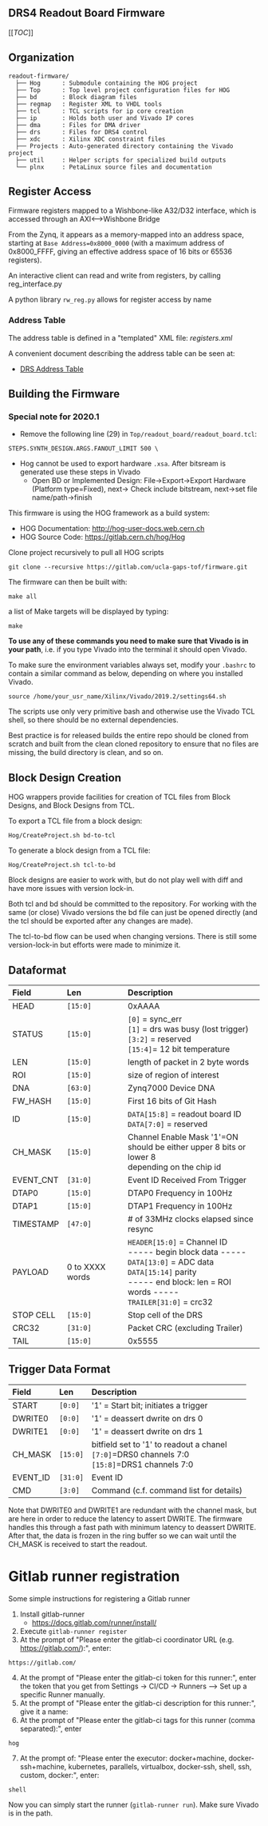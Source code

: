 DRS4 Readout Board Firmware
------------

[[_TOC_]]

Organization
------------

``` {.example}
readout-firmware/
  ├── Hog      : Submodule containing the HOG project
  ├── Top      : Top level project configuration files for HOG
  ├── bd       : Block diagram files
  ├── regmap   : Register XML to VHDL tools
  ├── tcl      : TCL scripts for ip core creation
  ├── ip       : Holds both user and Vivado IP cores
  ├── dma      : Files for DMA driver
  ├── drs      : Files for DRS4 control
  ├── xdc      : Xilinx XDC constraint files
  ├── Projects : Auto-generated directory containing the Vivado project
  ├── util     : Helper scripts for specialized build outputs
  └── plnx     : PetaLinux source files and documentation

```

Register Access
---------------

Firmware registers mapped to a Wishbone-like A32/D32 interface, which is
accessed through an AXI⟷Wishbone Bridge

From the Zynq, it appears as a memory-mapped into an address space,
starting at `Base Address=0x8000_0000` (with a maximum address of
0x8000\_FFFF, giving an effective address space of 16 bits or 65536
registers).

An interactive client can read and write from registers, by calling
reg\_interface.py

A python library `rw_reg.py` allows for register access by name

### Address Table

The address table is defined in a "templated" XML file: *registers.xml*

A convenient document describing the address table can be seen at:

-   [DRS Address Table](regmap/address_table.org)

Building the Firmware
---------------------

### Special note for 2020.1
 * Remove the following line (29) in `Top/readout_board/readout_board.tcl`:
```
STEPS.SYNTH_DESIGN.ARGS.FANOUT_LIMIT 500 \
```
 * Hog cannot be used to export hardware `.xsa`. After bitsream is generated use these steps in Vivado
   * Open BD or Implemented Design: File->Export->Export Hardware (Platform type=Fixed), next-> Check include bitstream, next->set file name/path->finish 

This firmware is using the HOG framework as a build system:

-   HOG Documentation: <http://hog-user-docs.web.cern.ch>
-   HOG Source Code: <https://gitlab.cern.ch/hog/Hog>

Clone project recursively to pull all HOG scripts

``` {.example}
git clone --recursive https://gitlab.com/ucla-gaps-tof/firmware.git
```

The firmware can then be built with:

``` {.example}
make all
```

a list of Make targets will be displayed by typing:

``` {.example}
make
```

**To use any of these commands you need to make sure that Vivado is in
your path**, i.e. if you type Vivado into the terminal it should open
Vivado.

To make sure the environment variables always set, modify your `.bashrc`
to contain a similar command as below, depending on where you installed
Vivado.

``` {.example}
source /home/your_usr_name/Xilinx/Vivado/2019.2/settings64.sh
```

The scripts use only very primitive bash and otherwise use the Vivado
TCL shell, so there should be no external dependencies.

Best practice is for released builds the entire repo should be cloned
from scratch and built from the clean cloned repository to ensure that
no files are missing, the build directory is clean, and so on.

Block Design Creation
---------------------

HOG wrappers provide facilities for creation of TCL files from Block
Designs, and Block Designs from TCL.

To export a TCL file from a block design:

``` {.example}
Hog/CreateProject.sh bd-to-tcl
```

To generate a block design from a TCL file:

``` {.example}
Hog/CreateProject.sh tcl-to-bd
```

Block designs are easier to work with, but do not play well with diff
and have more issues with version lock-in.

Both tcl and bd should be committed to the repository. For working with
the same (or close) Vivado versions the bd file can just be opened
directly (and the tcl should be exported after any changes are made).

The tcl-to-bd flow can be used when changing versions. There is still
some version-lock-in but efforts were made to minimize it.

Dataformat
----------

  | Field      | Len             | Description                                                                                                                                                                                   |
  | :----      | :---------      | :-------------                                                                                                                                                                                |
  | HEAD       | `[15:0]`        | 0xAAAA                                                                                                                                                                                        |
  | STATUS     | `[15:0]`        | `[0]` = sync\_err <br> `[1]` = drs was busy (lost trigger) <br> `[3:2]` = reserved <br> `[15:4]`= 12 bit temperature                                                                          |
  | LEN        | `[15:0]`        | length of packet in 2 byte words                                                                                                                                                              |
  | ROI        | `[15:0]`        | size of region of interest                                                                                                                                                                    |
  | DNA        | `[63:0]`        | Zynq7000 Device DNA                                                                                                                                                                           |
  | FW\_HASH   | `[15:0]`        | First 16 bits of Git Hash                                                                                                                                                                     |
  | ID         | `[15:0]`        | `DATA[15:8]` = readout board ID <br> `DATA[7:0]` = reserved <br>                                                                                                                              |
  | CH\_MASK   | `[15:0]`        | Channel Enable Mask '1'=ON <br> should be either upper 8 bits or lower 8 <br> depending on the chip id                                                                                        |
  | EVENT\_CNT | `[31:0]`        | Event ID Received From Trigger                                                                                                                                                                |
  | DTAP0      | `[15:0]`        | DTAP0 Frequency in 100Hz                                                                                                                                                                      |
  | DTAP1      | `[15:0]`        | DTAP1 Frequency in 100Hz                                                                                                                                                                      |
  | TIMESTAMP  | `[47:0]`        | \# of 33MHz clocks elapsed since resync                                                                                                                                                       |
  | PAYLOAD    | 0 to XXXX words | `HEADER[15:0]` = Channel ID <br> ----- begin block data ----- <br> `DATA[13:0]` = ADC data <br> `DATA[15:14]` parity <br> ----- end block: len = ROI words ----- <br> `TRAILER[31:0]` = crc32 |
  | STOP CELL  | `[15:0]`        | Stop cell of the DRS                                                                                                                                                                          |
  | CRC32      | `[31:0]`        | Packet CRC (excluding Trailer)                                                                                                                                                                |
  | TAIL       | `[15:0]`        | 0x5555                                                                                                                                                                                        |

Trigger Data Format
-------------------

  | Field     | Len       | Description                                                                                            |
  | :-------- | :-------- | :-------------                                                                                         |
  | START     | `[0:0]`   | '1' = Start bit; initiates a trigger                                                                   |
  | DWRITE0   | `[0:0]`   | '1' = deassert dwrite on drs 0                                                                         |
  | DWRITE1   | `[0:0]`   | '1' = deassert dwrite on drs 1                                                                         |
  | CH\_MASK  | `[15:0]`  | bitfield set to '1' to readout a chanel <br> `[7:0]`=DRS0 channels 7:0 <br> `[15:8]`=DRS1 channels 7:0 |
  | EVENT\_ID | `[31:0]`  | Event ID                                                                                               |
  | CMD       | `[3:0]`   | Command (c.f. command list for details)                                                                |
  
  Note that DWRITE0 and DWRITE1 are redundant with the channel mask, but are here in order to reduce
  the latency to assert DWRITE. The firmware handles this through a fast path with minimum latency
  to deassert DWRITE. After that, the data is frozen in the ring buffer so we can wait until the CH\_MASK 
  is received to start the readout. 

Gitlab runner registration
==========================

Some simple instructions for registering a Gitlab runner

1.  Install gitlab-runner
    -   <https://docs.gitlab.com/runner/install/>
2.  Execute `gitlab-runner register`
3.  At the prompt of "Please enter the gitlab-ci coordinator URL (e.g.
    <https://gitlab.com/>):", enter:
```
https://gitlab.com/
```
4.  At the prompt of "Please enter the gitlab-ci token for this
    runner:", enter the token that you get from Settings -&gt; CI/CD
    -&gt; Runners --&gt; Set up a specific Runner manually.
5.  At the prompt of "Please enter the gitlab-ci description for this
    runner:", give it a name:
6.  At the prompt of "Please enter the gitlab-ci tags for this runner
    (comma separated):", enter
```
hog
```
7.  At the prompt of: "Please enter the executor: docker+machine,
    docker-ssh+machine, kubernetes, parallels, virtualbox, docker-ssh,
    shell, ssh, custom, docker:", enter:
```
shell
```
Now you can simply start the runner (`gitlab-runner run`). Make sure
Vivado is in the path.
